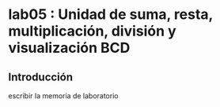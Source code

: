 # lab05 : Unidad de suma, resta, multiplicación, división y visualización BCD
## Introducción


escribir  la memoria de laboratorio 
